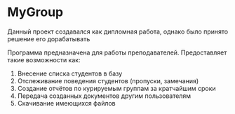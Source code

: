# MyGroup

Данный проект создавался как дипломная работа, однако было принято решение его дорабатывать

Программа предназначена для работы преподавателей. Предоставляет такие возможности как:
1) Внесение списка студентов в базу
2) Отслеживание поведения студентов (пропуски, замечания)
3) Создание отчётов по курируемым группам за кратчайшим сроки
4) Передача созданных документов другим пользователям
5) Скачивание имеющихся файлов
